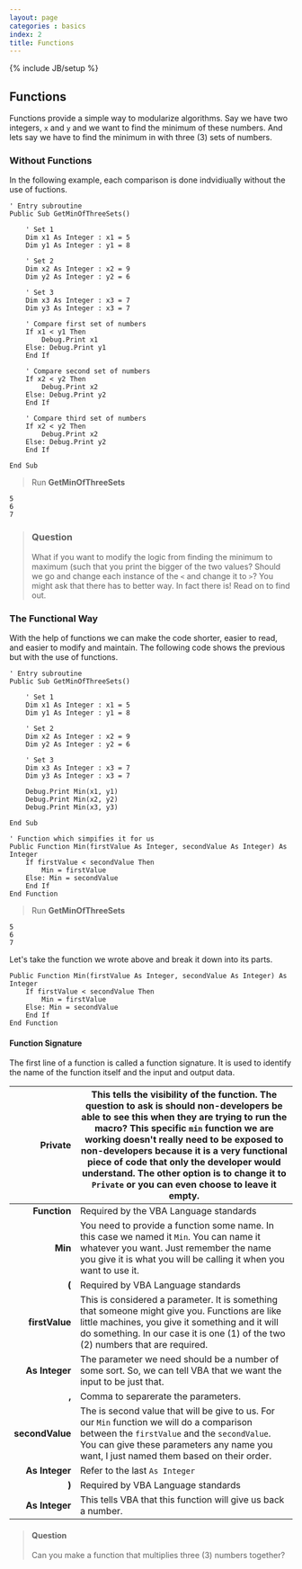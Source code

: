 ```yaml
---
layout: page
categories : basics
index: 2
title: Functions
---
```

{% include JB/setup %}

## Functions

Functions provide a simple way to modularize algorithms. Say we have two integers, `x` and `y` and we want to find the minimum of these numbers. And lets say we have to find the minimum in with three (3) sets of numbers.

### Without Functions

In the following example, each comparison is done indvidiually without the use of fuctions.

```vb.net
' Entry subroutine
Public Sub GetMinOfThreeSets()

    ' Set 1
    Dim x1 As Integer : x1 = 5
    Dim y1 As Integer : y1 = 8

    ' Set 2
    Dim x2 As Integer : x2 = 9
    Dim y2 As Integer : y2 = 6

    ' Set 3
    Dim x3 As Integer : x3 = 7
    Dim y3 As Integer : x3 = 7

    ' Compare first set of numbers
    If x1 < y1 Then
        Debug.Print x1
    Else: Debug.Print y1
    End If

    ' Compare second set of numbers
    If x2 < y2 Then
        Debug.Print x2
    Else: Debug.Print y2
    End If

    ' Compare third set of numbers
    If x2 < y2 Then
        Debug.Print x2
    Else: Debug.Print y2
    End If

End Sub
```

> Run **GetMinOfThreeSets**

```
5
6
7
```

> ### Question
> What if you want to modify the logic from finding the minimum to maximum (such that you print the bigger of the two values? Should we go and change each instance of the `<` and change it to `>`?
> You might ask that there has to better way. In fact there is! Read on to find out.

### The Functional Way

With the help of functions we can make the code shorter, easier to read, and easier to modify and maintain. The following code shows the previous but with the use of functions.

```vb.net
' Entry subroutine
Public Sub GetMinOfThreeSets()

    ' Set 1
    Dim x1 As Integer : x1 = 5
    Dim y1 As Integer : y1 = 8

    ' Set 2
    Dim x2 As Integer : x2 = 9
    Dim y2 As Integer : y2 = 6

    ' Set 3
    Dim x3 As Integer : x3 = 7
    Dim y3 As Integer : x3 = 7

    Debug.Print Min(x1, y1)
    Debug.Print Min(x2, y2)
    Debug.Print Min(x3, y3)

End Sub

' Function which simpifies it for us
Public Function Min(firstValue As Integer, secondValue As Integer) As Integer
    If firstValue < secondValue Then
        Min = firstValue
    Else: Min = secondValue
    End If
End Function
```

> Run **GetMinOfThreeSets**

```
5
6
7
```

Let's take the function we wrote above and break it down into its parts.

```vb.net
Public Function Min(firstValue As Integer, secondValue As Integer) As Integer
    If firstValue < secondValue Then
        Min = firstValue
    Else: Min = secondValue
    End If
End Function
```

#### Function Signature

The first line of a function is called a function signature. It is used to identify the name of the function itself and the input and output data.

| **Private** | This tells the visibility of the function. The question to ask is should non-developers be able to see this when they are trying to run the macro? This specific `min` function we are working doesn't really need to be exposed to non-developers because it is a very functional piece of code that only the developer would understand. The other option is to change it to `Private` or you can even choose to leave it empty. |
|------------:|------------------------------------------------------------------------------------------------------------------------------------------------------------------------------------------------------------------------------------------------------------------------------------------------------------------------------------------------------------------------------------------------------------------------------------|
| **Function** | Required by the VBA Language standards |
|  **Min** | You need to provide a function some name. In this case we named it `Min`. You can name it whatever you want. Just remember the name you give it is what you will be calling it when you want to use it. |
| **(** | Required by VBA Language standards |
| **firstValue** | This is considered a parameter. It is something that someone might give you. Functions are like little machines, you give it something and it will do something. In our case it is one (1) of the two (2) numbers that are required. |
| **As Integer** | The parameter we need should be a number of some sort. So, we can tell VBA that we want the input to be just that. |
| **,** | Comma to separerate the parameters. |
| **secondValue** | The is second value that will be give to us. For our `Min` function we will do a comparison between the `firstValue` and the `secondValue`. You can give these parameters any name you want, I just named them based on their order. |
| **As Integer** | Refer to the last `As Integer` |
| **)** | Required by VBA Language standards |
| **As Integer** | This tells VBA that this function will give us back a number. |


> #### Question
> Can you make a function that multiplies three (3) numbers together?
